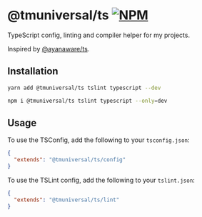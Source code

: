 # @tmuniversal/ts [![NPM](https://img.shields.io/npm/v/@tmuniversal/ts.svg)](https://www.npmjs.com/package/@tmuniversal/ts)

TypeScript config, linting and compiler helper for my projects.

Inspired by [@ayanaware/ts](https://gitlab.com/ayanaware/ts).

## Installation

```bash
yarn add @tmuniversal/ts tslint typescript --dev
```

```bash
npm i @tmuniversal/ts tslint typescript --only=dev
```

## Usage

To use the TSConfig, add the following to your `tsconfig.json`:

```json
{
  "extends": "@tmuniversal/ts/config"
}
```

To use the TSLint config, add the following to your `tslint.json`:

```json
{
  "extends": "@tmuniversal/ts/lint"
}
```
